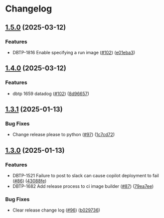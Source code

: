 # Changelog

## [1.5.0](https://github.com/uktrade/ci-image-builder/compare/1.4.0...1.5.0) (2025-03-12)


### Features

* DBTP-1816 Enable specifying a run image ([#102](https://github.com/uktrade/ci-image-builder/issues/103)) ([e01eba3](https://github.com/uktrade/ci-image-builder/commit/e01eba3fed9562997dd72a64448a599b4062a0eb))

## [1.4.0](https://github.com/uktrade/ci-image-builder/compare/1.3.1...1.4.0) (2025-03-12)


### Features

* dbtp 1659 datadog ([#102](https://github.com/uktrade/ci-image-builder/issues/102)) ([8d96657](https://github.com/uktrade/ci-image-builder/commit/8d96657fffa4b465824902f48203ff6ed2f43835))

## [1.3.1](https://github.com/uktrade/ci-image-builder/compare/1.3.0...1.3.1) (2025-01-13)


### Bug Fixes

* Change release please to python ([#97](https://github.com/uktrade/ci-image-builder/issues/97)) ([1c7cd72](https://github.com/uktrade/ci-image-builder/commit/1c7cd7251968b0b67ba9d74151728f840b17bae4))

## [1.3.0](https://github.com/uktrade/ci-image-builder/compare/1.2.1...1.3.0) (2025-01-13)


### Features

* DBTP-1521 Failure to post to slack can cause copilot deployment to fail ([#86](https://github.com/uktrade/ci-image-builder/issues/86)) ([43088fe](https://github.com/uktrade/ci-image-builder/commit/43088fe3c5d6e1d3e98effebe1f65a3bd5d920d0))
* DBTP-1682 Add release process to ci image builder ([#87](https://github.com/uktrade/ci-image-builder/issues/87)) ([79ea7ee](https://github.com/uktrade/ci-image-builder/commit/79ea7ee0b5812e47c9a710d96681a6791027be8a))


### Bug Fixes

* Clear release change log ([#96](https://github.com/uktrade/ci-image-builder/issues/96)) ([b029736](https://github.com/uktrade/ci-image-builder/commit/b029736b107d0bab0f755b2a79220627826a34e3))

